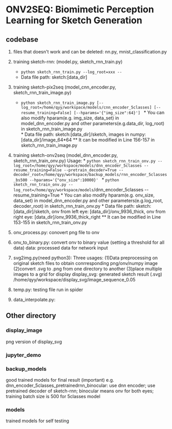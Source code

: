 ONV2SEQ: Biomimetic Perception Learning for Sketch Generation 
=============================================================
## codebase
  1. files that doesn't work and can be deleted: nn.py, mnist_classification.py

  2. training sketch-rnn: (model.py, sketch_rnn_train.py)
        * ```python sketch_rnn_train.py --log_root=xxx --```
        * Data file path: sketch:[data_dir]

  3. training sketch-pix2seq (model_cnn_encoder.py, sketch_rnn_train_image.py)
        * ```python sketch_rnn_train_image.py [--log_root=/home/qyy/workspace/models/cnn_encoder_5classes] [--resume_training=False] [--hparams='{"img_size":64}'] ```
	* You can also modify hparam(e.g. img_size, data_set) in model_dnn_encoder.py and other parameters(e.g.data_dir, log_root) in sketch_rnn_train_image.py  
	* Data file path: sketch:[data_dir]/sketch, images in numpy: [data_dir]/image_64*64
 	    ** It can be modified in Line 156-157 in sketch_rnn_train_image.py

  4. training sketch-onv2seq (model_dnn_encoder.py, sketch_rnn_train_onv.py)
       Usage: 
	* ```python sketch_rnn_train_onv.py --log_root=/home/qyy/workspace/models/dnn_encoder_5classes --resume_training=False --pretrain_decoder=True --decoder_root=/home/qyy/workspace/backup_models/rnn_encoder_5classes_bs500 --hparams='{"onv_size":10000}' ```
	* ``` python sketch_rnn_train_onv.py --log_root=/home/qyy/workspace/models ```/dnn_encoder_5classes --resume_training=True
	* You can also modify hparam(e.g. onv_size, data_set) in model_dnn_encoder.py and other parameters(e.g.log_root, decoder_root) in sketch_rnn_train_onv.py
	*  Data file path: sketch:[data_dir]/sketch, onv from left eye: [data_dir]/onv_9936_thick, onv from right eye: [data_dir]/onv_9936_thick_right
         ** It can be modified in Line 153-155 in sketch_rnn_train_onv.py 
  
  5. onv_process.py: conovert png file to onv

  6. onv_to_binary.py: convert onv to binary value (setting a threshold for all data)
data: processed data for network input

  7. svg2img.py(need python3): 
    Three usages:
    (1)Data preprocessing on original sketch files to obtain conrresponding png/onv/numpy image
    (2)convert .svg to .png from one directory to another
    (3)place multiple images to a grid for display
display_svg: generated sketch result (.svg)
  /home/qyy/workspace/display_svg/image_sequence_0.05  

  8. temp.py: testing file run in spider

  9. data_interpolate.py: 

## Other directory 
### display_image
png version of display_svg
### jupyter_demo
### backup_models
 good trained models for final result (important)
   e.g. dnn_encoder_5classes_pretrainedrnn_binocular: use dnn encoder; use pretrained decoder of sketch-rnn; binocular means onv for both eyes; training batch size is 500 for 5classes model

### models
 trained models for self testing


